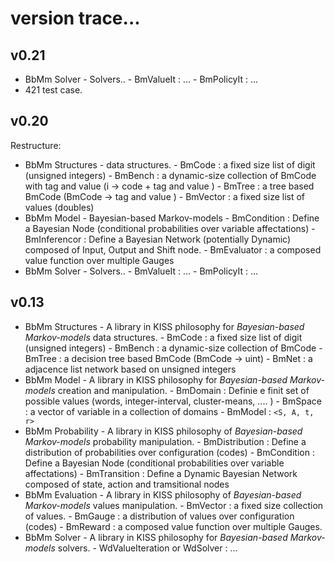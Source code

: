 # version trace...

## v0.21

* BbMm Solver - Solvers..
       - BmValueIt      : ...
       - BmPolicyIt     : ...
* 421 test case.

## v0.20

Restructure: 

* BbMm Structures - data structures.
       - BmCode         : a fixed size list of digit (unsigned integers)
       - BmBench        : a dynamic-size collection of BmCode with tag and value (i -> code + tag and value )
       - BmTree         : a tree based BmCode (BmCode -> tag and value )
       - BmVector       : a fixed size list of values (doubles)
* BbMm Model - Bayesian-based Markov-models
       - BmCondition    : Define a Bayesian Node (conditional probabilities over variable affectations)
       - BmInferencor   : Define a Bayesian Network (potentially Dynamic) composed of Input, Output and Shift node. 
       - BmEvaluator    : a composed value function over multiple Gauges
* BbMm Solver - Solvers..
       - BmValueIt      : ...
       - BmPolicyIt     : ...

## v0.13

* BbMm Structures - A library in KISS philosophy for *Bayesian-based Markov-models* data structures.
       - BmCode         : a fixed size list of digit (unsigned integers)
       - BmBench        : a dynamic-size collection of BmCode
       - BmTree         : a decision tree based BmCode (BmCode -> uint)
       - BmNet          : a adjacence list network based on unsigned integers
* BbMm Model - A library in KISS philosophy for *Bayesian-based Markov-models* creation and manipulation.
       - BmDomain       : Definie e finit set of possible values (words, integer-interval, cluster-means, .... )
       - BmSpace        : a vector of variable in a collection of domains
       - BmModel        : `<S, A, t, r>`
* BbMm Probability - A library in KISS philosophy of *Bayesian-based Markov-models* probability manipulation.
       - BmDistribution : Define a distribution of probabilities over configuration (codes)
       - BmCondition    : Define a Bayesian Node (conditional probabilities over variable affectations)
       - BmTransition   : Define a Dynamic Bayesian Network composed of state, action and tramsitional nodes 
* BbMm Evaluation - A library in KISS philosophy of *Bayesian-based Markov-models* values manipulation.
       - BmVector       : a fixed size collection of values.
       - BmGauge        : a distribution of values over configuration (codes)
       - BmReward       : a composed value function over multiple Gauges.
* BbMm Solver - A library in KISS philosophy for *Bayesian-based Markov-models* solvers.
       - WdValueIteration or WdSolver     : ...
